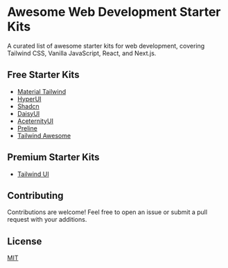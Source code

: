 # Awesome Web Development Starter Kits

A curated list of awesome starter kits for web development, covering Tailwind CSS, Vanilla JavaScript, React, and Next.js.

## Free Starter Kits

- [Material Tailwind](https://material-tailwind.com/)
- [HyperUI](https://www.hyperui.dev/)
- [Shadcn](https://shadcn.github.io/)
- [DaisyUI](https://daisyui.com/)
- [AceternityUI](https://aceternity.com/)
- [Preline](https://preline.github.io/)
- [Tailwind Awesome](https://tailwindawesome.com/)

## Premium Starter Kits

- [Tailwind UI](https://tailwindui.com/)

## Contributing

Contributions are welcome! Feel free to open an issue or submit a pull request with your additions.

## License

[MIT](LICENSE)
